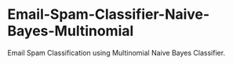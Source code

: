 # Email-Spam-Classifier-Naive-Bayes-Multinomial
Email Spam Classification using Multinomial Naive Bayes Classifier.
